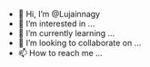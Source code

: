 - 👋 Hi, I’m @Lujainnagy
- 👀 I’m interested in ...
- 🌱 I’m currently learning ...
- 💞️ I’m looking to collaborate on ...
- 📫 How to reach me ...

<!---
Lujainnagy/Lujainnagy is a ✨ special ✨ repository because its `README.md` (this file) appears on your GitHub profile.
You can click the Preview link to take a look at your changes.
--->
